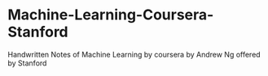 # Machine-Learning-Coursera-Stanford
Handwritten Notes of Machine Learning by coursera by Andrew Ng offered by Stanford
